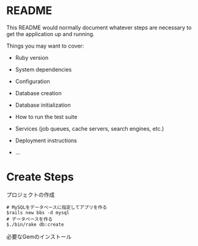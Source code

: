 # README

This README would normally document whatever steps are necessary to get the
application up and running.

Things you may want to cover:

* Ruby version

* System dependencies

* Configuration

* Database creation

* Database initialization

* How to run the test suite

* Services (job queues, cache servers, search engines, etc.)

* Deployment instructions

* ...

# Create Steps

プロジェクトの作成

```
# MySQLをデータベースに指定してアプリを作る
$rails new bbs -d mysql
# データベースを作る
$./bin/rake db:create
```

必要なGemのインストール

```

```
